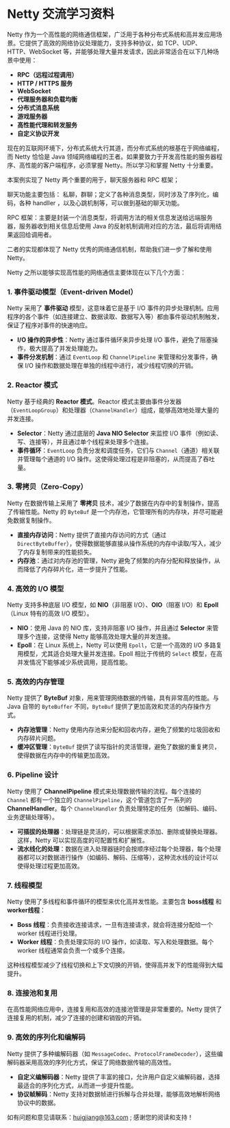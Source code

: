 # Netty 交流学习资料



Netty  作为一个高性能的网络通信框架，广泛用于各种分布式系统和高并发应用场景。它提供了高效的网络协议处理能力，支持多种协议，如 TCP、UDP、HTTP、WebSocket 等，并能够处理大量并发请求，因此非常适合在以下几种场景中使用：

- **RPC（远程过程调用）**
-  **HTTP / HTTPS 服务**
- **WebSocket**
- **代理服务器和负载均衡**
- **分布式消息系统**
- **游戏服务器**
- **高性能代理和转发服务**
- **自定义协议开发**



现在的互联网环境下，分布式系统大行其道，而分布式系统的根基在于网络编程，而 Netty 恰恰是 Java 领域网络编程的王者。如果要致力于开发高性能的服务器程序、高性能的客户端程序，必须掌握 Netty。所以学习和掌握 Netty 十分重要。



本案例实现了 Netty 两个重要的用于，聊天服务器和 RPC 框架；

聊天功能主要包括： 私聊，群聊；定义了各种消息类型，同时涉及了序列化，编码，各种 handller ，以及心跳机制等，可以做到基础的聊天功能。

RPC 框架：主要是封装一个消息类型，将调用方法的相关信息发送给远端服务器，服务器收到相关信息后使用 Java 的反射机制调用对应的方法，最后将调用结果返回给调用者。

二者的实现都体现了 Netty 优秀的网络通信机制，帮助我们进一步了解和使用 Netty。

Netty 之所以能够实现高性能的网络通信主要体现在以下几个方面：

### 1. **事件驱动模型（Event-driven Model）**

Netty 采用了 **事件驱动** 模型，这意味着它是基于 I/O 事件的异步处理机制。应用程序的各个事件（如连接建立、数据读取、数据写入等）都由事件驱动机制触发，保证了程序对事件的快速响应。

- **I/O 操作的异步性**：Netty 通过事件循环来异步处理 I/O 事件，避免了阻塞操作，极大提高了并发处理能力。
- **事件分发机制**：通过 `EventLoop` 和 `ChannelPipeline` 来管理和分发事件，确保 I/O 操作和数据处理在单独的线程中进行，减少线程切换的开销。

### 2. **Reactor 模式**

Netty 基于经典的 **Reactor 模式**。Reactor 模式主要由事件分发器（`EventLoopGroup`）和处理器（`ChannelHandler`）组成，能够高效地处理大量的并发连接。

- **Selector**：Netty 通过底层的 **Java NIO Selector** 来监控 I/O 事件（例如读、写、连接等），并且通过单个线程来处理多个连接。
- **事件循环**：`EventLoop` 负责分发和调度任务，它们与 `Channel`（通道）相关联并管理每个通道的 I/O 操作。这使得处理过程是非阻塞的，从而提高了吞吐量。

### 3. **零拷贝（Zero-Copy）**

Netty 在数据传输上采用了 **零拷贝** 技术，减少了数据在内存中的复制操作，提高了传输性能。Netty 的 `ByteBuf` 是一个内存池，它管理所有的内存块，并尽可能避免数据复制操作。

- **直接内存访问**：Netty 提供了直接内存访问的方式（通过 `DirectByteBuffer`），使得数据能够直接从操作系统的内存中读取/写入，减少了内存复制带来的性能损失。
- **内存池**：通过对内存池的管理，Netty 避免了频繁的内存分配和释放操作，从而降低了内存碎片化，进一步提升了性能。

### 4. **高效的 I/O 模型**

Netty 支持多种底层 I/O 模型，如 **NIO**（非阻塞 I/O）、**OIO**（阻塞 I/O）和 **Epoll**（Linux 特有的高效 I/O 模型）。

- **NIO**：使用 Java 的 NIO 库，支持非阻塞 I/O 操作，并且通过 **Selector** 来管理多个连接，这使得 Netty 能够高效处理大量的并发连接。
- **Epoll**：在 Linux 系统上，Netty 可以使用 `Epoll`，它是一个高效的 I/O 多路复用模型，尤其适合处理大量并发连接。Epoll 相比于传统的 `Select` 模型，在高并发情况下能够减少系统调用，提高性能。

### 5. **高效的内存管理**

Netty 提供了 **ByteBuf** 对象，用来管理网络数据的传输，具有非常高的性能。与 Java 自带的 `ByteBuffer` 不同，`ByteBuf` 提供了更加高效和灵活的内存操作方式。

- **内存池管理**：Netty 使用内存池来分配和回收内存，避免了频繁的垃圾回收和内存碎片问题。
- **缓冲区管理**：`ByteBuf` 提供了读写指针的灵活管理，避免了数据的重复拷贝，使得数据在内存中的传输更加高效。

### 6. **Pipeline 设计**

Netty 使用了 **ChannelPipeline** 模式来处理数据传输的流程。每个连接的 `Channel` 都有一个独立的 `ChannelPipeline`，这个管道包含了一系列的 **ChannelHandler**。每个 `ChannelHandler` 负责处理特定的任务（如解码、编码、业务逻辑处理等）。

- **可插拔的处理器**：处理链是灵活的，可以根据需求添加、删除或替换处理器。这样，Netty 可以实现高度的可配置性和扩展性。
- **流水线化的处理**：数据在进入处理器链时会按顺序经过每个处理器，每个处理器都可以对数据进行操作（如编码、解码、压缩等），这种流水线的设计可以使得处理过程更加高效。

### 7. **线程模型**

Netty 使用了多线程和事件循环的模型来优化高并发性能。主要包含 **boss线程** 和 **worker线程**：

- **Boss 线程**：负责接收连接请求，一旦有连接请求，就会将连接分配给一个 worker 线程进行处理。
- **Worker 线程**：负责处理实际的 I/O 操作，如读取、写入和处理数据。每个 worker 线程通常会负责一个或多个连接。

这种线程模型减少了线程切换和上下文切换的开销，使得高并发下的性能得到大幅提升。

### 8. **连接池和复用**

在高性能网络应用中，连接复用和高效的连接池管理是非常重要的。Netty 提供了连接复用的机制，减少了连接的创建和销毁的开销。

### 9. **高效的序列化和编解码**

Netty 提供了多种编解码器（如 `MessageCodec`、`ProtocolFrameDecoder`），这些编解码器采用高效的序列化方式，保证了网络数据传输的高效性。

- **自定义编解码器**：Netty 提供了丰富的接口，允许用户自定义编解码器，选择最适合的序列化方式，从而进一步提升性能。
- **协议帧解码**：Netty 支持对数据帧进行拆解与合并处理，能够高效地解析网络协议中的数据。



如有问题和意见请联系：[huigjiang@163.com](mailto:huigjiang@163.com) ; 感谢您的阅读和支持！